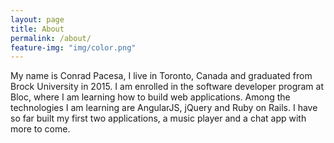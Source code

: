 ```yaml
---
layout: page
title: About
permalink: /about/
feature-img: "img/color.png"
---
```


My name is Conrad Pacesa, I live in Toronto, Canada and graduated from Brock University in 2015. I am enrolled in the software developer program at Bloc, where I am learning how to build web applications. Among the technologies I am learning are AngularJS, jQuery and Ruby on Rails. I have so far built my first two applications, a music player and a chat app with more to come.     
